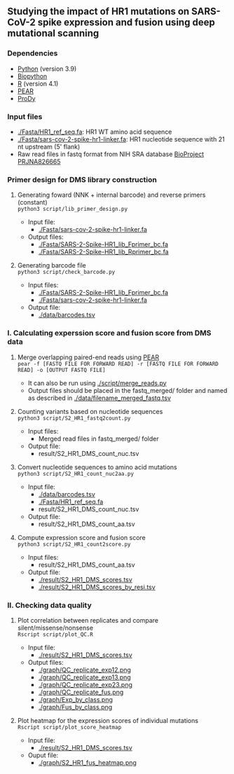 ## Studying the impact of HR1 mutations on SARS-CoV-2 spike expression and fusion using deep mutational scanning

### Dependencies
* [Python](https://www.python.org/) (version 3.9)
* [Biopython](https://github.com/biopython/biopython)
* [R](https://www.r-project.org/) (version 4.1)
* [PEAR](https://github.com/tseemann/PEAR)
* [ProDy](http://prody.csb.pitt.edu/)

### Input files
* [./Fasta/HR1_ref_seq.fa](./Fasta/HR1_ref_seq.fa): HR1 WT amino acid sequence
* [./Fasta/sars-cov-2-spike-hr1-linker.fa](./Fasta/sars-cov-2-spike-hr1-linker.fa): HR1 nucleotide sequence with 21 nt upstream (5' flank)
* Raw read files in fastq format from NIH SRA database [BioProject PRJNA826665](https://www.ncbi.nlm.nih.gov/bioproject/PRJNA826665)

### Primer design for DMS library construction
1. Generating foward (NNK + internal barcode) and reverse primers (constant)   
``python3 script/lib_primer_design.py``
    - Input file:
      - [./Fasta/sars-cov-2-spike-hr1-linker.fa](./Fasta/sars-cov-2-spike-hr1-linker.fa)
    - Output files:
      - [./Fasta/SARS-2-Spike-HR1_lib_Fprimer_bc.fa](./Fasta/SARS-2-Spike-HR1_lib_Fprimer_bc.fa)
      - [./Fasta/SARS-2-Spike-HR1_lib_Rprimer_bc.fa](./Fasta/SARS-2-Spike-HR1_lib_Rprimer_bc.fa)

2. Generating barcode file   
``python3 script/check_barcode.py``
    - Input files:
      - [./Fasta/SARS-2-Spike-HR1_lib_Fprimer_bc.fa](./Fasta/SARS-2-Spike-HR1_lib_Fprimer_bc.fa)
      - [./Fasta/sars-cov-2-spike-hr1-linker.fa](./Fasta/sars-cov-2-spike-hr1-linker.fa)
    - Output file:
      - [./data/barcodes.tsv](./data/barcodes.tsv)

### I. Calculating experssion score and fusion score from DMS data
1. Merge overlapping paired-end reads using [PEAR](https://github.com/tseemann/PEAR)   
``pear -f [FASTQ FILE FOR FORWARD READ] -r [FASTQ FILE FOR FORWARD READ] -o [OUTPUT FASTQ FILE]``
    - It can also be run using [./script/merge_reads.py](./script/merge_reads.py)
    - Output files should be placed in the fastq_merged/ folder and named as described in [./data/filename_merged_fastq.tsv](./data/filename_merged_fastq.tsv)

2. Counting variants based on nucleotide sequences   
``python3 script/S2_HR1_fastq2count.py``   
    - Input files:
      - Merged read files in fastq_merged/ folder
    - Output file:
      - result/S2_HR1_DMS_count_nuc.tsv

3. Convert nucleotide sequences to amino acid mutations   
``python3 script/S2_HR1_count_nuc2aa.py``   
    - Input file:
      - [./data/barcodes.tsv](./data/barcodes.tsv)
      - [./Fasta/HR1_ref_seq.fa](./Fasta/HR1_ref_seq.fa)
      - result/S2_HR1_DMS_count_nuc.tsv
    - Output file:
      - result/S2_HR1_DMS_count_aa.tsv

4. Compute expression score and fusion score   
``python3 script/S2_HR1_count2score.py``   
    - Input files:
      - result/S2_HR1_DMS_count_aa.tsv
    - Output file:
      - [./result/S2_HR1_DMS_scores.tsv](./result/S2_HR1_DMS_scores.tsv)
      - [./result/S2_HR1_DMS_scores_by_resi.tsv](./result/S2_HR1_DMS_scores_by_resi.tsv)

### II. Checking data quality 
1. Plot correlation between replicates and compare silent/missense/nonsense   
``Rscript script/plot_QC.R``
    - Input file:
      - [./result/S2_HR1_DMS_scores.tsv](./result/S2_HR1_DMS_scores.tsv)
    - Output files:
      - [./graph/QC_replicate_exp12.png](./graph/QC_replicate_exp12.png)
      - [./graph/QC_replicate_exp13.png](./graph/QC_replicate_exp13.png)
      - [./graph/QC_replicate_exp23.png](./graph/QC_replicate_exp23.png)
      - [./graph/QC_replicate_fus.png](./graph/QC_replicate_fus.png)
      - [./graph/Exp_by_class.png](./graph/Exp_by_class.png)
      - [./graph/Fus_by_class.png](./graph/Fus_by_class.png)

2. Plot heatmap for the expression scores of individual mutations   
``Rscript script/plot_score_heatmap``
    - Input file:
      - [./result/S2_HR1_DMS_scores.tsv](./result/S2_HR1_DMS_scores.tsv)
    - Ouput file:
      - [./graph/S2_HR1_fus_heatmap.png](./graph/S2_HR1_fus_heatmap.png)
